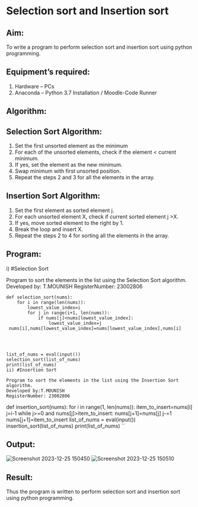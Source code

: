 # Selection sort and Insertion sort
## Aim:
To write a program to perform selection sort and insertion sort using python programming.
## Equipment’s required:
1.	Hardware – PCs
2.	Anaconda – Python 3.7 Installation / Moodle-Code Runner
## Algorithm:
## Selection Sort Algorithm:
1.	Set the first unsorted element as the minimum
2.	For each of the unsorted elements, check if the element < current minimum.
3.	If yes, set the element as the new minimum.
4.	Swap minimum with first unsorted position.
5.	Repeat the steps 2 and 3 for all the elements in the array.
## Insertion Sort Algorithm:
1.	Set the first element as sorted element j.
2.	For each unsorted element X, check if current sorted element j >X.
3.	If yes, move sorted element to the right by 1.
4.	Break the loop and insert X.
5.	Repeat the steps 2 to 4 for sorting all the elements in the array.
## Program:
i)	#Selection Sort

Program to sort the elements in the list using the Selection Sort algorithm.
Developed by: T.MOUNISH 
RegisterNumber: 23002806
```
def selection_sort(nums):
    for i in range(len(nums)):
        lowest_value_index=i
        for j in range(i+1, len(nums)):
            if nums[j]<nums[lowest_value_index]:
                lowest_value_index=j
 nums[i],nums[lowest_value_index]=nums[lowest_value_index],nums[i]
    
    
    
    
list_of_nums = eval(input())
selection_sort(list_of_nums)
print(list_of_nums)
ii)	#Insertion Sort

Program to sort the elements in the list using the Insertion Sort algorithm.
Developed by:T.MOUNISH
RegisterNumber: 23002806
```
def insertion_sort(nums):
    for i in range(1, len(nums)):
        item_to_insert=nums[i]
        j=i-1
        while j>=0 and nums[j]>item_to_insert:
            nums[j+1]=nums[j]
            j-=1
        nums[j+1]=item_to_insert
list_of_nums = eval(input())
insertion_sort(list_of_nums)
print(list_of_nums)
``
## Output:
![Screenshot 2023-12-25 150450](https://github.com/MounishT/Sorting-Algorithm/assets/138955798/a1e1946b-4e11-409c-9601-7393b77cb43a)
![Screenshot 2023-12-25 150510](https://github.com/MounishT/Sorting-Algorithm/assets/138955798/56eadd12-99e8-41d5-8134-afdc3738297c)


## Result:
Thus the program is written to perform selection sort and insertion sort using python programming.
